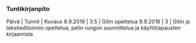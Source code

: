 ### Tuntikirjanpito
Päivä | Tunnit | Kuvaus
8.9.2016 | 3.5 | Gitin opettelua
9.9.2016 | 3 | Gitin ja tekstieditoinnin opettelua, pelin rungon suunnittelua ja käyttötapausten kirjaamista
